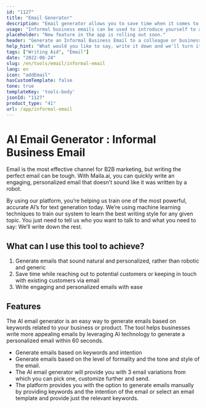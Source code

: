 ```yaml
---
id: "1127"
title: "Email Generator"
description: "Email generator allows you to save time when it comes to coming with new email subject lines and email copies, we simply use our highly sophisticated algorithm that uses NLP to replicate a human writing experience. Improve your emails and It helps you save time when writing emails by brainstorming emails ideas"
usage: "Informal business emails can be used to introduce yourself to a new colleague or business partner. They can also be used to build rapport with someone you have already met."
placeholder: "New feature in the app is rolling out soon."
header: "Generate an Informal Business Email to a colleague or business partner."
help_hint: "What would you like to say, write it down and we'll turn it into an Informal Business Email."
tags: ["Writing Aid", "Email"]
date: "2022-08-24"
slug: /en/tools/email/informal-email
lang: en
icon: "addEmail"
hasCustomTemplate: false
tone: true
templateKey: 'tools-body'
jsonId: "1127"
product_type: "41"
url: /app/informal-email
---
```


# AI Email Generator : Informal Business Email


Email is the most effective channel for B2B marketing, but writing the perfect email can be tough. With Maila.ai, you can quickly write an engaging, personalized email that doesn’t sound like it was written by a robot.

By using our platform, you’re helping us train one of the most powerful, accurate AI’s for text generation today. We’re using machine learning techniques to train our system to learn the best writing style for any given topic. You just need to tell us who you want to talk to and what you need to say: We’ll write down the rest.

## What can I use this tool to achieve?
1. Generate emails that sound natural and personalized, rather than robotic and generic
2. Save time while reaching out to potential customers or keeping in touch with existing customers via email
3. Write engaging and personalized emails with ease

## Features

The AI email generator is an easy way to generate emails based on keywords related to your business or product. The tool helps businesses write more appealing emails by leveraging AI technology to generate a personalized email within 60 seconds.

- Generate emails based on keywords and intention
- Generate emails based on the level of formality and the tone and style of the email.
- The AI email generator will provide you with 3 email variations from which you can pick one, customize further and send.
- The platform provides you with the option to generate emails manually by providing keywords and the intention of the email or select an email template and provide just the relevant keywords.